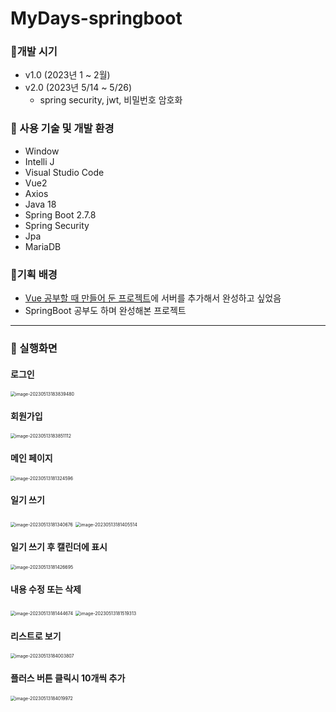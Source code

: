 # MyDays-springboot

### 🔸개발 시기

- v1.0 (2023년 1 ~ 2월)
- v2.0 (2023년 5/14 ~ 5/26)
  - spring security, jwt, 비밀번호 암호화

### 🔸 사용 기술 및 개발 환경

- Window
- Intelli J
- Visual Studio Code
- Vue2
- Axios
- Java 18
- Spring Boot 2.7.8
- Spring Security
- Jpa
- MariaDB

### 🔸기획 배경

- [Vue 공부할 때 만들어 둔  프로젝트](https://github.com/kimwonny8/Vue-Diary)에 서버를 추가해서 완성하고 싶었음
- SpringBoot 공부도 하며 완성해본 프로젝트

***

### 📌 실행화면

#### 로그인

<img src="./assets/image-20230513183839480.png" alt="image-20230513183839480" style="zoom: 50%;" />

#### 회원가입

<img src="./assets/image-20230513183851112.png" alt="image-20230513183851112" style="zoom:50%;" />

#### 메인 페이지

<img src="./assets/image-20230513181324596.png" alt="image-20230513181324596" style="zoom:50%;" />

#### 일기 쓰기

<img src="./assets/image-20230513181340676.png" alt="image-20230513181340676" style="zoom: 50%;" />

<img src="./assets/image-20230513181405514.png" alt="image-20230513181405514" style="zoom:50%;" />

#### 일기 쓰기 후 캘린더에 표시

<img src="./assets/image-20230513181426695.png" alt="image-20230513181426695" style="zoom:50%;" />

#### 내용 수정 또는 삭제

<img src="./assets/image-20230513181444674.png" alt="image-20230513181444674" style="zoom:50%;" />

<img src="./assets/image-20230513181519313.png" alt="image-20230513181519313" style="zoom:50%;" />

#### 리스트로 보기

<img src="./assets/image-20230513184003807.png" alt="image-20230513184003807" style="zoom:50%;" />

#### 플러스 버튼 클릭시 10개씩 추가

<img src="./assets/image-20230513184019972.png" alt="image-20230513184019972" style="zoom:50%;" />
